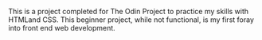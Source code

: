 This is a project completed for The Odin Project to practice my skills with HTMLand CSS. This beginner project, while not functional, is my first foray into front end web development. 
